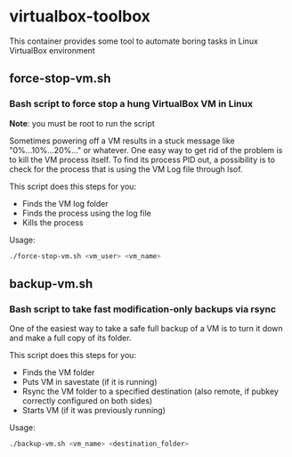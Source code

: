 # virtualbox-toolbox
This container provides some tool to automate boring tasks in Linux VirtualBox environment


## force-stop-vm.sh
### Bash script to force stop a hung VirtualBox VM in Linux

**Note**: you must be root to run the script

Sometimes powering off a VM results in a stuck message like "0%...10%...20%..." or whatever.
One easy way to get rid of the problem is to kill the VM process itself. To find its process PID out, a possibility is to check for the process that is using the VM Log file through lsof.

This script does this steps for you:

* Finds the VM log folder
* Finds the process using the log file
* Kills the process

Usage:
``` bash
./force-stop-vm.sh <vm_user> <vm_name>
```

## backup-vm.sh
### Bash script to take fast modification-only backups via rsync

One of the easiest way to take a safe full backup of a VM is to turn it down and make a full copy of its folder.

This script does this steps for you:

* Finds the VM folder
* Puts VM in savestate (if it is running)
* Rsync the VM folder to a specified destination (also remote, if pubkey correctly configured on both sides)
* Starts VM (if it was previously running)

Usage:
``` bash
./backup-vm.sh <vm_name> <destination_folder>
```
